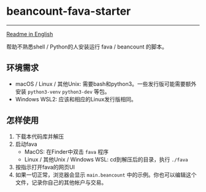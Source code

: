 # beancount-fava-starter

---

[Readme in English](README.md)

帮助不熟悉shell / Python的人安装运行 fava / beancount 的脚本。

## 环境需求

- macOS / Linux / 其他Unix: 需要bash和python3。一些发行版可能需要额外安装 `python3-venv` `python3-dev` 等包。
- Windows WSL2: 应该和相应的Linux发行版相同。

## 怎样使用

1. 下载本代码库并解压
2. 启动fava
     - MacOS: 在Finder中双击 `fava` 程序
     - Linux / 其他Unix / Windows WSL: cd到解压后的目录，执行 `./fava`
3. 按指示打开fava的网页UI
4. 如果一切正常，浏览器会显示 `main.beancount` 中的示例。你也可以编辑这个文件，记录你自己的其他帐户与交易。
